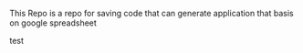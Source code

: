 This Repo is a repo for saving code that can generate application that basis on google spreadsheet

test